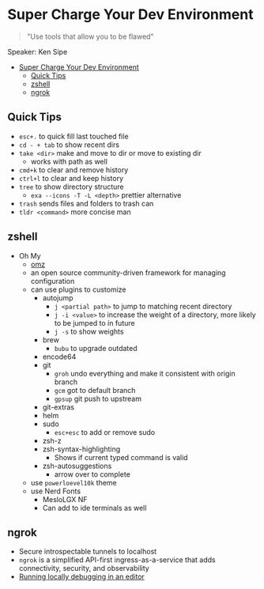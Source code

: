 # Super Charge Your Dev Environment

> "Use tools that allow you to be flawed"

Speaker: Ken Sipe

- [Super Charge Your Dev Environment](#super-charge-your-dev-environment)
  - [Quick Tips](#quick-tips)
  - [zshell](#zshell)
  - [ngrok](#ngrok)

## Quick Tips

- `esc+.` to quick fill last touched file
- `cd - + tab` to show recent dirs
- `take <dir>` make and move to dir or move to existing dir
  - works with path as well
- `cmd+k` to clear and remove history
- `ctrl+l` to clear and keep history
- `tree` to show directory structure
  - `exa --icons -T -L <depth>` prettier alternative
- `trash` sends files and folders to trash can
- `tldr <command>` more concise man

## zshell

- Oh My
  - [omz](https://ohmyz.sh/)
  - an open source community-driven framework for managing configuration
  - can use plugins to customize
    - autojump
      - `j <partial path>` to jump to matching recent directory
      - `j -i <value>` to increase the weight of a directory, more likely to be jumped to in future
      - `j -s` to show weights
    - brew
      - `bubu` to upgrade outdated
    - encode64
    - git
      - `groh` undo everything and make it consistent with origin branch
      - `gcm` got to default branch
      - `gpsup` git push to upstream
    - git-extras
    - helm
    - sudo
      - `esc+esc` to add or remove sudo
    - zsh-z
    - zsh-syntax-highlighting
      - Shows if current typed command is valid
    - zsh-autosuggestions
      - arrow over to complete
  - use `powerloevel10k` theme
  - use Nerd Fonts
    - MesloLGX NF
    - Can add to ide terminals as well

## ngrok

- Secure introspectable tunnels to localhost
- `ngrok` is a simplified API-first ingress-as-a-service that adds connectivity, security, and observability
- [Running locally debugging in an editor](https://kudo.dev/blog/blog-2020-07-10-webhook-development.html#running-locally-debugging-in-an-editor)
